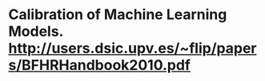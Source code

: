 # Calibration of Machine Learning Models. http://users.dsic.upv.es/~flip/papers/BFHRHandbook2010.pdf
